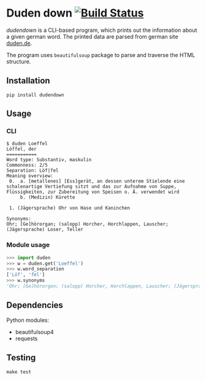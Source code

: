 # Duden down [![Build Status](https://travis-ci.org/radomirbosak/duden-down.svg?branch=master)](https://travis-ci.org/radomirbosak/duden-down)

_dudendown_ is a CLI-based program, which prints out the information about a given german word. The printed data are parsed from german site [duden.de](duden.de).

The program uses `beautifulsoup` package to parse and traverse the HTML structure.

## Installation
```console
pip install dudendown
```

## Usage

### CLI
```console
$ duden Loeffel
Löffel, der
===========
Word type: Substantiv, maskulin
Commonness: 2/5
Separation: Löf|fel
Meaning overview:
 0.  a. [metallenes] [Ess]gerät, an dessen unterem Stielende eine schalenartige Vertiefung sitzt und das zur Aufnahme von Suppe, Flüssigkeiten, zur Zubereitung von Speisen o. Ä. verwendet wird
     b. (Medizin) Kürette

 1. (Jägersprache) Ohr von Hase und Kaninchen

Synonyms:
Ohr; [Ge]hörorgan; (salopp) Horcher, Horchlappen, Lauscher; (Jägersprache) Loser, Teller
```

### Module usage

```python
>>> import duden
>>> w = duden.get('Loeffel')
>>> w.word_separation
['Löf', 'fel']
>>> w.synonyms
'Ohr; [Ge]hörorgan; (salopp) Horcher, Horchlappen, Lauscher; (Jägersprache) Loser, Teller'
```

## Dependencies

Python modules:
* beautifulsoup4
* requests

## Testing

```console
make test
```